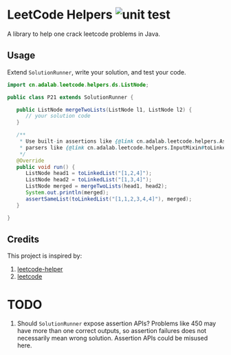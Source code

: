 # LeetCode Helpers ![unit test](https://github.com/adalab-cn/leetcode-helpers/actions/workflows/unit-test.yml/badge.svg)

A library to help one crack leetcode problems in Java.

## Usage

Extend `SolutionRunner`, write your solution, and test your code.

```java
import cn.adalab.leetcode.helpers.ds.ListNode;

public class P21 extends SolutionRunner {

   public ListNode mergeTwoLists(ListNode l1, ListNode l2) {
      // your solution code
   }

   /**
    * Use built-in assertions like {@link cn.adalab.leetcode.helpers.AssertMixin#assertSameList(ListNode, ListNode)} and 
    * parsers like {@link cn.adalab.leetcode.helpers.InputMixin#toLinkedList(String)} to test your code if needed.
    */
   @Override
   public void run() {
      ListNode head1 = toLinkedList("[1,2,4]");
      ListNode head2 = toLinkedList("[1,3,4]");
      ListNode merged = mergeTwoLists(head1, head2);
      System.out.println(merged);
      assertSameList(toLinkedList("[1,1,2,3,4,4]"), merged);
   }

}
```

## Credits

This project is inspired by:

1. [leetcode-helper](https://github.com/helloShen/leetcode-helper)
2. [leetcode](https://github.com/starforever/leetcode)

# TODO

1. Should `SolutionRunner` expose assertion APIs? Problems like 450 may have more than one correct outputs, so assertion
   failures does not necessarily mean wrong solution. Assertion APIs could be misused here. 